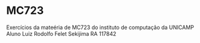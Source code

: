# MC723
Exercícios da mateéria de MC723 do instituto de computação da UNICAMP
Aluno Luiz Rodolfo Felet Sekijima
RA 117842
